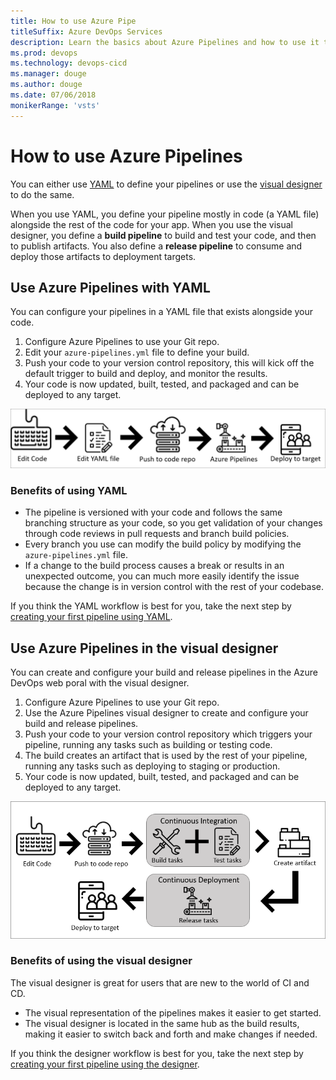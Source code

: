 ```yaml
---
title: How to use Azure Pipe
titleSuffix: Azure DevOps Services
description: Learn the basics about Azure Pipelines and how to use it to automatically build and release code.
ms.prod: devops
ms.technology: devops-cicd
ms.manager: douge
ms.author: douge
ms.date: 07/06/2018
monikerRange: 'vsts'
---
```


# How to use Azure Pipelines

You can either use [YAML](../get-started-yaml.md) to define your pipelines or use the [visual designer](../get-started-designer.md) to do the same. 

When you use YAML, you define your pipeline mostly in code (a YAML file) alongside the rest of the code for your app. 
When you use the visual designer, you define a **build pipeline** to build and test your code, and then to publish artifacts. You also define a **release pipeline** to consume and deploy those artifacts to deployment targets.

## Use Azure Pipelines with YAML

You can configure your pipelines in a YAML file that exists alongside your code.

1. Configure Azure Pipelines to use your Git repo.
2. Edit your `azure-pipelines.yml` file to define your build.
3. Push your code to your version control repository, this will kick off the default trigger to build and deploy, and monitor the results.
4. Your code is now updated, built, tested, and packaged and can be deployed to any target.

![Pipelines YAML intro image ](../_img/pipelines-image-yaml.png)

### Benefits of using YAML

* The pipeline is versioned with your code and follows the same branching structure as your code, so you get validation of your changes through code reviews in pull requests and branch build policies.
* Every branch you use can modify the build policy by modifying the `azure-pipelines.yml` file.
* If a change to the build process causes a break or results in an unexpected outcome, you can much more easily identify the issue because the change is in version control with the rest of your codebase.

If you think the YAML workflow is best for you, take the next step by [creating your first pipeline using YAML](../get-started-yaml.md).

## Use Azure Pipelines in the visual designer

You can create and configure your build and release pipelines in the Azure DevOps web poral with the visual designer. 

1. Configure Azure Pipelines to use your Git repo.
2. Use the Azure Pipelines visual designer to create  and configure your build and release pipelines.
3. Push your code to your version control repository which triggers your pipeline, running any tasks such as building or testing code.
5. The build creates an artifact that is used by the rest of your pipeline, running any tasks such as deploying to staging or production.
6. Your code is now updated, built, tested, and packaged and can be deployed to any target.

![Pipelines designer intro image](../_img/pipelines-image-designer.png)

     
### Benefits of using the visual designer

The visual designer is great for users that are new to the world of CI and CD.

* The visual representation of the pipelines makes it easier to get started. 
* The visual designer is located in the same hub as the build results, making it easier to switch back and forth and make changes if needed.

If you think the designer workflow is best for you, take the next step by [creating your first pipeline using the designer](../get-started-designer.md).

